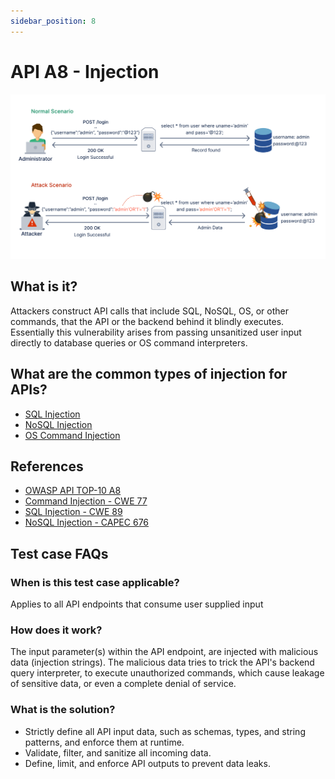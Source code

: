```yaml
---
sidebar_position: 8
---
```


# API A8 - Injection
![A8](../assets/API-Top-10/A8-Injection.svg)

## What is it?
Attackers construct API calls that include SQL, NoSQL, OS, or other commands, that the API or the backend behind it blindly executes. Essentially this vulnerability arises from passing unsanitized user input directly to database queries or OS command interpreters.

## What are the common types of injection for APIs?
- [SQL Injection][SQLi]
- [NoSQL Injection][NoSQLi]
- [OS Command Injection][CMDi]

## References
- [OWASP API TOP-10 A8](https://owasp.org/www-project-api-security/)
- [Command Injection - CWE 77](https://cwe.mitre.org/data/definitions/77.html)
- [SQL Injection - CWE 89](https://cwe.mitre.org/data/definitions/89.html)
- [NoSQL Injection - CAPEC 676](https://capec.mitre.org/data/definitions/676.html)


## Test case FAQs

### When is this test case applicable?
Applies to all API endpoints that consume user supplied input

### How does it work?
The input parameter(s) within the API endpoint, are injected with malicious data (injection strings). The malicious data tries to trick the API's backend query interpreter, to execute unauthorized commands, which cause leakage of sensitive data, or even a complete denial of service.

### What is the solution?
- Strictly define all API input data, such as schemas, types, and string patterns, and enforce them at runtime.
- Validate, filter, and sanitize all incoming data.
- Define, limit, and enforce API outputs to prevent data leaks.


[SQLi]: https://docs.microsoft.com/en-us/sql/relational-databases/security/sql-injection?view=sql-server-ver15
[NoSQLi]: https://nullsweep.com/a-nosql-injection-primer-with-mongo/
[CMDi]: https://owasp.org/www-community/attacks/Command_Injection